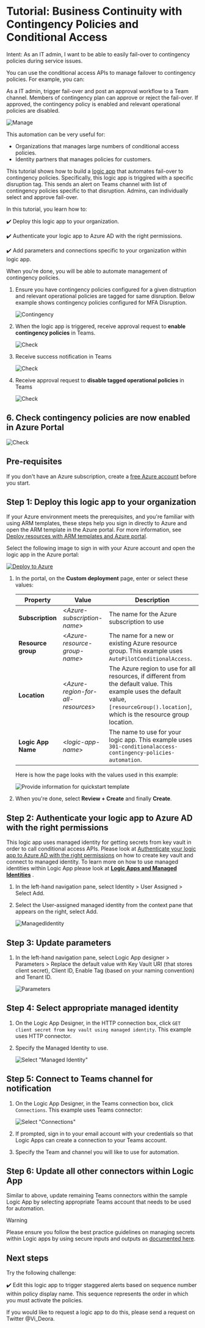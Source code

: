 # Tutorial: Business Continuity with Contingency Policies and Conditional Access

Intent: As an IT admin, I want to be able to easily fail-over to contingency policies during service issues.

You can use the conditional access APIs to manage failover to contingency policies. For example, you can:

As a IT admin, trigger fail-over and post an approval workflow to a Team channel. Members of contingency plan can approve or reject the fail-over. If approved, the contingency policy is enabled and relevant operational policies are disabled.

   ![Manage](./media/configure5.png)

This automation can be very useful for:

- Organizations that manages large numbers of conditional access policies.
- Identity partners that manages policies for customers.

This tutorial shows how to build a [logic app](https://docs.microsoft.com/azure/logic-apps/) that automates fail-over to contingency policies. Specifically, this logic app is triggired with a specific disruption tag. This sends an alert on Teams channel with list of contingency policies specific to that disruption. Admins, can individually select and approve fail-over.

In this tutorial, you learn how to:

:heavy_check_mark: Deploy this logic app to your organization.

:heavy_check_mark: Authenticate your logic app to Azure AD with the right permissions.

:heavy_check_mark: Add parameters and connections specific to your organization within logic app.

When you're done, you will be able to automate management of contingency policies.

1. Ensure you have contingency policies configured for a given distruption and relevant operational policies are tagged for same disruption. Below example shows contingency policies configured for MFA Disruption.

   ![Contingency](./media/contingency-step1.png)

1. When the logic app is triggered, receive approval request to **enable contingency policies** in Teams.

   ![Check](./media/contingency-step2.png)

1. Receive success notification in Teams

   ![Check](./media/contingency-step3.png)

1. Receive approval request to **disable tagged operational policies** in Teams

   ![Check](./media/contingency-step4.png)

## 6. Check contingency policies are now enabled in Azure Portal

   ![Check](./media/contingency-step5.png)

## Pre-requisites

If you don't have an Azure subscription, create a [free Azure account](https://azure.microsoft.com/free/?WT.mc_id=A261C142F) before you start.

## Step 1: Deploy this logic app to your organization

If your Azure environment meets the prerequisites, and you're familiar with using ARM templates, these steps help you sign in directly to Azure and open the ARM template in the Azure portal. For more information, see [Deploy resources with ARM templates and Azure portal](https://docs.microsoft.com/azure/azure-resource-manager/templates/overview).

<a name="deploy-azure-portal"></a>

Select the following image to sign in with your Azure account and open the logic app in the Azure portal:

   [![Deploy to Azure](https://aka.ms/deploytoazurebutton)](https://portal.azure.com/#create/Microsoft.Template/uri/https%3A%2F%2Fraw.githubusercontent.com%2Fvideor%2FAutoPilotConditionalAccess%2Fmaster%2FAutoPilotConditionalAccess%2Fazure-quickstart-templates%2F301-conditionalaccess-contingency-policies-automation%2Fazuredeploy.json)

1. In the portal, on the **Custom deployment** page, enter or select these values:

   | Property | Value | Description |
   |----------|-------|-------------|
   | **Subscription** | <*Azure-subscription-name*> | The name for the Azure subscription to use |
   | **Resource group** | <*Azure-resource-group-name*> | The name for a new or existing Azure resource group. This example uses `AutoPilotConditionalAccess`. |
   | **Location** |  <*Azure-region-for-all-resources*> | The Azure region to use for all resources, if different from the default value. This example uses the default value, `[resourceGroup().location]`, which is the resource group location. |
   | **Logic App Name** | <*logic-app-name*> | The name to use for your logic app. This example uses `301-conditionalaccess-contingency-policies-automation`. |

   Here is how the page looks with the values used in this example:

   ![Provide information for quickstart template](/media/Deploy.png)

1. When you're done, select **Review + Create** and finally **Create**.

## Step 2: Authenticate your logic app to Azure AD with the right permissions

This logic app uses managed identity for getting secrets from key vault in order to call conditional access APIs. Please look at [Authenticate your logic app to Azure AD with the right permissions](https://github.com/videor/AutoPilotConditionalAccess/tree/master/AutoPilotConditionalAccess/azure-quickstart-templates/docs) on how to create key vault and connect to managed identity. To learn more on how to use managed identities within Logic App please look at [**Logic Apps and Managed Identities**](https://docs.microsoft.com/azure/logic-apps/create-managed-service-identity) .

1. In the left-hand navigation pane, select Identity > User Assigned > Select Add.

1. Select the User-assigned managed identity from the context pane that appears on the right, select Add.

   ![ManagedIdentity](./media/mi-edit.png)

## Step 3: Update parameters

1. In the left-hand navigation pane, select Logic App designer > Parameters > Replace the default value with Key Vault URI (that stores client secret), Client ID, Enable Tag (based on your naming convention) and Tenant ID.

   ![Parameters](./media/contingency-parms.png)

## Step 4: Select appropriate managed identity

1. On the Logic App Designer, in the HTTP connection box, click `GET client secret from key vault using managed identity`. This example uses HTTP connector.

1. Specify the Managed Identity to use.

   ![Select "Managed Identity"](./media/mi-new.png)

## Step 5: Connect to Teams channel for notification

1. On the Logic App Designer, in the Teams connection box, click `Connections`. This example uses Teams connector:

   ![Select "Connections"](./media/teams-new.png)

1. If prompted, sign in to your email account with your credentials so that Logic Apps can create a connection to your Teams account.

1. Specify the Team and channel you will like to use for automation.

## Step 6: Update all other connectors within Logic App

Similar to above, update remaining Teams connectors within the sample Logic App by selecting appropriate Teams account that needs to be used for automation.

> [!WARNING]
> Please ensure you follow the best practice guidelines on managing secrets within Logic apps by using secure inputs and outputs as [documented here](https://docs.microsoft.com/azure/logic-apps/logic-apps-securing-a-logic-app).

## Next steps

Try the following challenge:

:heavy_check_mark: Edit this logic app to trigger staggered alerts based on sequence number within policy display name. This sequence represents the order in which you must activate the policies. <br /> 

If you would like to request a logic app to do this, please send a request on Twitter @Vi_Deora.
